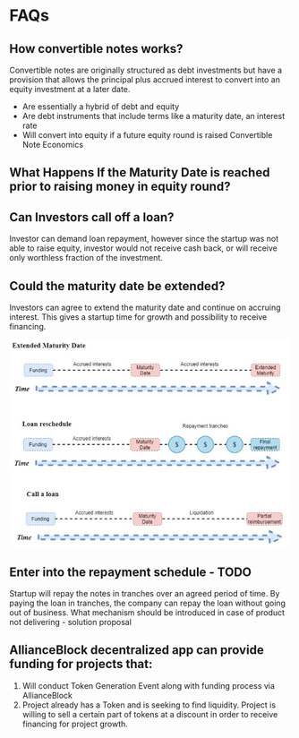 
# FAQs

## How convertible notes works?
Convertible notes are originally structured as debt investments but have a provision that allows the principal plus accrued interest to convert into an equity investment at a later date. 
* Are essentially a hybrid of debt and equity 
* Are debt instruments that include terms like a maturity date, an interest rate
* Will convert into equity if a future equity round is raised
Convertible Note Economics



## What Happens If the Maturity Date is reached prior to raising money in equity round?

## Can Investors call off a loan?
Investor can demand loan repayment, however since the startup was not able to raise equity, investor would not receive cash back, or will receive only worthless fraction of the investment. 

## Could the maturity date be extended?
Investors can agree to extend the maturity date and continue on accruing interest. This gives a startup time for growth and possibility to receive financing.

![Maturity](img/extended.jpg)

## Enter into the repayment schedule  - TODO
Startup will repay the notes in tranches over an agreed period of time. By paying the loan in tranches, the company can repay the loan without going out of business. 
What mechanism should be introduced in case of product not delivering - solution proposal

## AllianceBlock decentralized app can provide funding for projects that:
1. Will conduct Token Generation Event along with funding process via AllianceBlock
2. Project already has a Token and is seeking to find liquidity. Project is willing to sell a certain part of tokens at a discount in order to receive financing for project growth.

